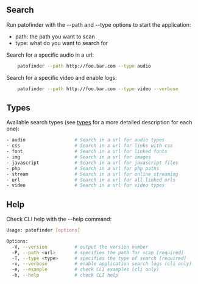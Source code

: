 ## Search

Run patofinder with the --path and --type options to start the application:

- path: the path you want to scan  
- type: what do you want to search for  

Search for a specific audio in a url:
```bash
    patofinder --path http://foo.bar.com --type audio
```

Search for a specific video and enable logs:
```bash
    patofinder --path http://foo.bar.com --type video --verbose
```

## Types

Available search types (see [types](./example-types.md) for a more detailed description for each one):

```bash
- audio                  # Search in a url for audio types
- css                    # Search in a url for links with css
- font                   # Search in a url for linked fonts
- img                    # Search in a url for images
- javascript             # Search in a url for javascript files
- php                    # Search in a url for php paths
- stream                 # Search in a url for online streaming
- url                    # Search in a url for all linked urls
- video                  # Search in a url for video types
```

## Help

Check CLI help with the --help command:

```bash
Usage: patofinder [options]

Options:
  -V, --version          # output the version number
  -P, --path <url>       # specifies the path for scan [required]
  -T, --type <type>      # specifies the type of search [required]
  -v, --verbose          # enable application search logs (cli only)
  -e, --example          # check CLI examples (cli only)
  -h, --help             # check CLI help
```
